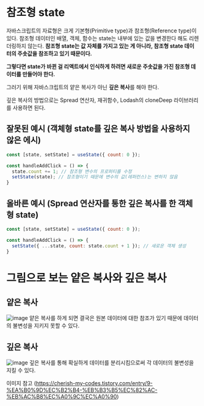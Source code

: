 # 참조형 state 

자바스크립트의 자료형은 크게 기본형(Primitive type)과 참조형(Reference type)이 있다.
참조형 데이터인 배열, 객체, 함수는 state는 내부에 있는 값을 변경한다 해도 리렌더링하지 않는다.
**참조형 state는 값 자체를 가지고 있는 게 아니라, 참조형 state 데이터의 주솟값을 참조하고 있기 때문이다.**

**그렇다면 state가 바뀐 걸 리액트에서 인식하게 하려면 새로운 주솟값을 가진 참조형 데이터를 만들어야 한다.**

그러기 위해 자바스크립트의 얕은 복사가 아닌 **깊은 복사**를 해야 한다. 

깊은 복사의 방법으로는 Spread 연산자, 재귀함수, Lodash의 cloneDeep 라이브러리를 사용하면 된다.

## 잘못된 예시 (객체형 state를 깊은 복사 방법을 사용하지 않은 에시)
```js
const [state, setState] = useState({ count: 0 });

const handleAddClick = () => {
  state.count += 1; // 참조형 변수의 프로퍼티를 수정
  setState(state); // 참조형이기 때문에 변수의 값(레퍼런스)는 변하지 않음
}
```

## 올바른 예시 (Spread 연산자를 통한 깊은 복사를 한 객체형 state)
```js
const [state, setState] = useState({ count: 0 });

const handleAddClick = () => {
  setState({ ...state, count: state.count + 1 }); // 새로운 객체 생성
}
```

# 그림으로 보는 얕은 복사와 깊은 복사

## 얕은 복사
![image](https://github.com/BeMatthewsong/react_basic/assets/98685266/d3b86bc3-8ee5-41de-b639-de98bdc6daa7)
얕은 복사를 하게 되면 결국은 원본 데이터에 대한 참조가 있기 때문에 데이터의 불변성을 지키지 못할 수 있다.

## 깊은 복사
![image](https://github.com/BeMatthewsong/react_basic/assets/98685266/aafba21c-d8c7-46ff-b168-82dc0ff5b9b0)
깊은 복사를 통해 확실하게 데이터를 분리시킴으로써 각 데이터의 불변성을 지킬 수 있다.

이미지 참고 (https://cherish-my-codes.tistory.com/entry/9-%EA%B0%9D%EC%B2%B4-%EB%B3%B5%EC%82%AC-%EB%AC%B8%EC%A0%9C%EC%A0%90)

